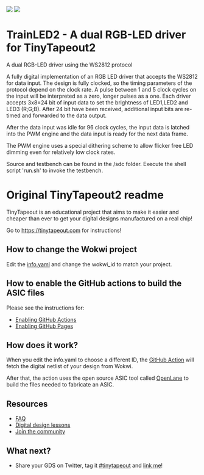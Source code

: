 ![](../../workflows/gds/badge.svg) ![](../../workflows/docs/badge.svg)

# TrainLED2 - A dual RGB-LED driver for TinyTapeout2

A dual RGB-LED driver using the WS2812 protocol

A fully digital implementation of an RGB LED driver that accepts the WS2812 for data input. The design is fully clocked, so the timing parameters of the protocol depend on the clock rate. A pulse between 1 and 5 clock cycles on the input will be interpreted as a zero, longer pulses as a one. Each driver accepts 3x8=24 bit of input data to set the brightness of LED1,LED2 and LED3 (R;G;B). After 24 bit have been received, additional input bits are re-timed and forwarded to the data output.

After the data input was idle for 96 clock cycles, the input data is latched into the PWM engine and the data input is ready for the next data frame.

The PWM engine uses a special dithering scheme to allow flicker free LED dimming even for relatively low clock rates.  

Source and testbench can be found in the /sdc folder. Execute the shell script 'run.sh' to invoke the testbench.



# Original TinyTapeout2 readme

TinyTapeout is an educational project that aims to make it easier and cheaper than ever to get your digital designs manufactured on a real chip!

Go to https://tinytapeout.com for instructions!

## How to change the Wokwi project

Edit the [info.yaml](info.yaml) and change the wokwi_id to match your project.

## How to enable the GitHub actions to build the ASIC files

Please see the instructions for:

* [Enabling GitHub Actions](https://tinytapeout.com/faq/#when-i-commit-my-change-the-gds-action-isnt-running)
* [Enabling GitHub Pages](https://tinytapeout.com/faq/#my-github-action-is-failing-on-the-pages-part)

## How does it work?

When you edit the info.yaml to choose a different ID, the [GitHub Action](.github/workflows/gds.yaml) will fetch the digital netlist of your design from Wokwi.

After that, the action uses the open source ASIC tool called [OpenLane](https://www.zerotoasiccourse.com/terminology/openlane/) to build the files needed to fabricate an ASIC.

## Resources

* [FAQ](https://tinytapeout.com/faq/)
* [Digital design lessons](https://tinytapeout.com/digital_design/)
* [Join the community](https://discord.gg/rPK2nSjxy8)

## What next?

* Share your GDS on Twitter, tag it [#tinytapeout](https://twitter.com/hashtag/tinytapeout?src=hashtag_click) and [link me](https://twitter.com/matthewvenn)!
